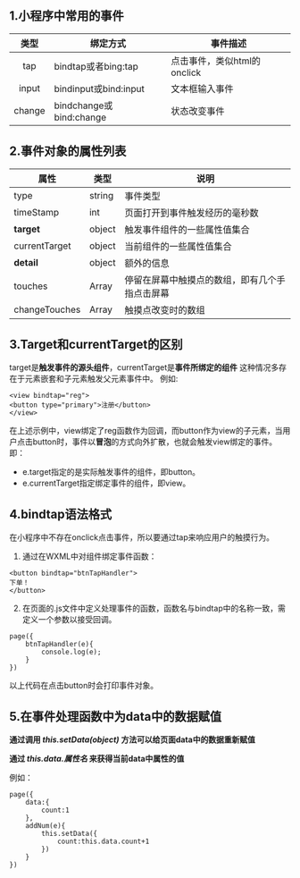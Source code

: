 ## 1.小程序中常用的事件

|  类型  | 绑定方式                | 事件描述                    |
| :----: | ----------------------- | --------------------------- |
|  tap   | bindtap或者bing:tap     | 点击事件，类似html的onclick |
| input  | bindinput或bind:input   | 文本框输入事件              |
| change | bindchange或bind:change | 状态改变事件                |

## 2.事件对象的属性列表

| 属性          | 类型   | 说明                                           |
| ------------- | ------ | ---------------------------------------------- |
| type          | string | 事件类型                                       |
| timeStamp     | int    | 页面打开到事件触发经历的毫秒数                 |
| **target**    | object | 触发事件组件的一些属性值集合                   |
| currentTarget | object | 当前组件的一些属性值集合                       |
| **detail**    | object | 额外的信息                                     |
| touches       | Array  | 停留在屏幕中触摸点的数组，即有几个手指点击屏幕 |
| changeTouches | Array  | 触摸点改变时的数组                             |

## 3.Target和currentTarget的区别

target是**触发事件的源头组件**，currentTarget是**事件所绑定的组件**
这种情况多存在于元素嵌套和子元素触发父元素事件中。
例如:
```
<view bindtap="reg">
<button type="primary">注册</button>
</view>
```

在上述示例中，view绑定了reg函数作为回调，而button作为view的子元素，当用户点击button时，事件以**冒泡**的方式向外扩散，也就会触发view绑定的事件。
即：
* e.target指定的是实际触发事件的组件，即button。
* e.currentTarget指定绑定事件的组件，即view。

## 4.bindtap语法格式

在小程序中不存在onclick点击事件，所以要通过tap来响应用户的触摸行为。

1. 通过在WXML中对组件绑定事件函数：

```
<button bindtap="btnTapHandler">
下单！
</button>
```

2. 在页面的.js文件中定义处理事件的函数，函数名与bindtap中的名称一致，需定义一个参数以接受回调。

```
page({
    btnTapHandler(e){
        console.log(e);
    }
})
```

以上代码在点击button时会打印事件对象。

## 5.在事件处理函数中为data中的数据赋值

**通过调用
*this.setData(object)*
方法可以给页面data中的数据重新赋值**

**通过
*this.data.属性名*
来获得当前data中属性的值**

例如：
```
page({
    data:{
        count:1
    },
    addNum(e){
        this.setData({
            count:this.data.count+1
        })
    }
})
```